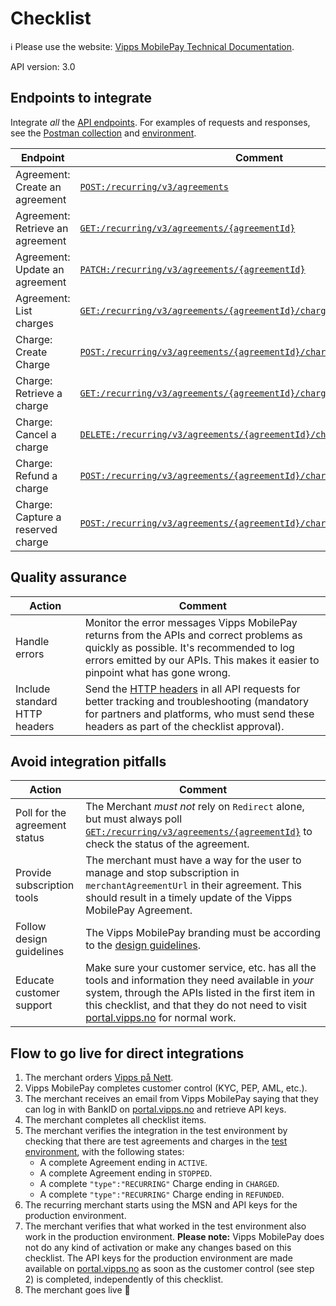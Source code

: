 <!-- START_METADATA
---
title: Recurring API checklist
sidebar_label: Checklist
sidebar_position: 40
description: Checklist for full integration with the Recurring API.
pagination_next: null
pagination_prev: null
---
END_METADATA -->

# Checklist

<!-- START_COMMENT -->

ℹ️ Please use the website:
[Vipps MobilePay Technical Documentation](https://developer.vippsmobilepay.com/docs/APIs/recurring-api).

<!-- END_COMMENT -->

API version: 3.0

## Endpoints to integrate

Integrate _all_ the [API endpoints](https://developer.vippsmobilepay.com/api/recurring/).
For examples of requests and responses, see the [Postman collection](/tools/recurring-v3-api-postman-collection.json) and [environment](https://github.com/vippsas/vipps-developers/blob/master/tools/global-postman-environment.json).

| Endpoint | Comment |
|----------|---------|
| Agreement: Create an agreement | [`POST:/recurring/v3/agreements`][draft-agreement-endpoint] |
| Agreement: Retrieve an agreement | [`GET:/recurring/v3/agreements/{agreementId}`][fetch-agreement-endpoint] |
| Agreement: Update an agreement | [`PATCH:/recurring/v3/agreements/{agreementId}`][update-agreement-patch-endpoint] |
| Agreement: List charges | [`GET:/recurring/v3/agreements/{agreementId}/charges`][list-charges-endpoint] |
| Charge: Create Charge | [`POST:/recurring/v3/agreements/{agreementId}/charges`][create-charge-endpoint] |
| Charge: Retrieve a charge | [`GET:/recurring/v3/agreements/{agreementId}/charges/{chargeId}`][fetch-charge-endpoint] |
| Charge: Cancel a charge | [`DELETE:/recurring/v3/agreements/{agreementId}/charges/{chargeId}`][cancel-charge-endpoint] |
| Charge: Refund a charge | [`POST:/recurring/v3/agreements/{agreementId}/charges/{chargeId}/refund`][refund-charge-endpoint] |
| Charge: Capture a reserved charge | [`POST:/recurring/v3/agreements/{agreementId}/charges/{chargeId}/capture`][capture-charge-endpoint] |

## Quality assurance

| Action | Comment |
|--------|---------|
|     Handle errors | Monitor the error messages Vipps MobilePay returns from the APIs and correct problems as quickly as possible. It's recommended to log errors emitted by our APIs. This makes it easier to pinpoint what has gone wrong. |
|     Include standard HTTP headers | Send the [HTTP headers](https://developer.vippsmobilepay.com/docs/knowledge-base/http-headers) in all API requests for better tracking and troubleshooting (mandatory for partners and platforms, who must send these headers as part of the checklist approval). |

## Avoid integration pitfalls

| Action | Comment   |
|--------|-----------|
| Poll for the agreement status | The Merchant _must not_ rely on `Redirect` alone, but must always poll [`GET:/recurring/v3/agreements/{agreementId}`][fetch-agreement-endpoint] to check the status of the agreement. |
| Provide subscription tools | The merchant must have a way for the user to manage and stop subscription in `merchantAgreementUrl` in their agreement. This should result in a timely update of the Vipps MobilePay Agreement. |
|     Follow design guidelines| The Vipps MobilePay branding must be according to the [design guidelines](https://developer.vippsmobilepay.com/docs/design-guidelines). |
|     Educate customer support| Make sure your customer service, etc. has all the tools and information they need available in _your_ system, through the APIs listed in the first item in this checklist, and that they do not need to visit [portal.vipps.no](https://portal.vipps.no) for normal work. |

## Flow to go live for direct integrations

1. The merchant orders [Vipps på Nett](https://www.vipps.no/produkter-og-tjenester/bedrift/ta-betalt-paa-nett/ta-betalt-paa-nett/).
2. Vipps MobilePay completes customer control (KYC, PEP, AML, etc.).
3. The merchant receives an email from Vipps MobilePay saying that they can log in with BankID on [portal.vipps.no](https://portal.vipps.no) and retrieve API keys.
4. The merchant completes all checklist items.
5. The merchant verifies the integration in the test environment by checking that
   there are test agreements and charges in the
   [test environment](https://developer.vippsmobilepay.com/docs/test-environment),
   with the following states:
   * A complete Agreement ending in `ACTIVE`.
   * A complete Agreement ending in `STOPPED`.
   * A complete `"type":"RECURRING"` Charge ending in  `CHARGED`.
   * A complete `"type":"RECURRING"` Charge ending in  `REFUNDED`.
6. The recurring merchant starts using the MSN and API keys for the production environment.
7. The merchant verifies that what worked in the test environment also work in the production environment.
   **Please note:** Vipps MobilePay does not do any kind of activation or make any changes based on this checklist.
   The API keys for the production environment are made available on
   [portal.vipps.no](https://portal.vipps.no)
   as soon as the customer control (see step 2) is completed, independently of this checklist.
8. The merchant goes live 🎉


[draft-agreement-endpoint]: https://developer.vippsmobilepay.com/api/recurring#tag/Agreement-v3-endpoints/operation/DraftAgreementV3
[fetch-agreement-endpoint]: https://developer.vippsmobilepay.com/api/recurring#tag/Agreement-v3-endpoints/operation/FetchAgreementV3
[update-agreement-patch-endpoint]: https://developer.vippsmobilepay.com/api/recurring#tag/Agreement-v3-endpoints/operation/UpdateAgreementPatchV3
[force-accept-agreement-endpoint]: https://developer.vippsmobilepay.com/api/recurring#tag/Agreement-v3-endpoints/operation/acceptUsingPATCHV3
[list-charges-endpoint]: https://developer.vippsmobilepay.com/api/recurring#tag/Charge-v3-endpoints/operation/ListChargesV3
[create-charge-endpoint]: https://developer.vippsmobilepay.com/api/recurring#tag/Charge-v3-endpoints/operation/CreateChargeV3
[fetch-charge-endpoint]: https://developer.vippsmobilepay.com/api/recurring#tag/Charge-v3-endpoints/operation/FetchChargeV3
[cancel-charge-endpoint]: https://developer.vippsmobilepay.com/api/recurring#tag/Charge-v3-endpoints/operation/CancelChargeV3
[capture-charge-endpoint]: https://developer.vippsmobilepay.com/api/recurring#tag/Charge-v3-endpoints/operation/CaptureChargeV3
[refund-charge-endpoint]: https://developer.vippsmobilepay.com/api/recurring#tag/Charge-v3-endpoints/operation/RefundChargeV3
[userinfo-endpoint]: https://developer.vippsmobilepay.com/api/userinfo#operation/getUserinfo
[access-token-endpoint]: https://developer.vippsmobilepay.com/api/access-token#tag/Authorization-Service/operation/fetchAuthorizationTokenUsingPost
[vipps-test-environment]: https://developer.vippsmobilepay.com/docs/test-environment
